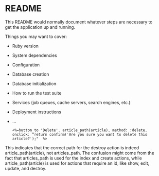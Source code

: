 # README

This README would normally document whatever steps are necessary to get the
application up and running.

Things you may want to cover:

* Ruby version

* System dependencies

* Configuration

* Database creation

* Database initialization

* How to run the test suite

* Services (job queues, cache servers, search engines, etc.)

* Deployment instructions

* ...


      <%=button_to 'Delete', article_path(article), method: :delete, onclick: "return confirm('Are you sure you want to delete this article?');"  %>

This indicates that the correct path for the destroy action is indeed article_path(article), not articles_path. The confusion might come from the fact that articles_path is used for the index and create actions, while article_path(article) is used for actions that require an id, like show, edit, update, and destroy.

